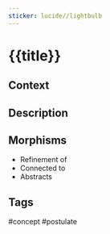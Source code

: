 ```yaml
---
sticker: lucide//lightbulb
---
```

# {{title}}
## Context
<!-- What prompted this postulate? -->

## Description
<!-- What's the central idea here? -->

## Morphisms
- Refinement of 
- Connected to
- Abstracts

## Tags
#concept #postulate
